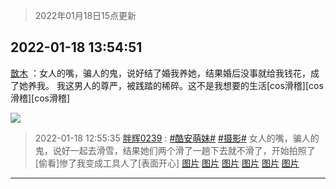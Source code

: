 > 2022年01月18日15点更新
<link rel="stylesheet" href="https://cdn.jsdelivr.net/gh/taotie6/sampleJSON@main/css/photo_show.css">
<meta name="referrer" content="no-referrer" />


 ## 2022-01-18 13:54:51 

 [㪚木](https://www.coolapk.com/feed/32910937?shareKey=N2E3ZWY0ODczNDVlNjFlNjY1YzA~) ：女人的嘴，骗人的鬼，说好结了婚我养她，结果婚后没事就给我钱花，成了她养我。
我这男人的尊严，被践踏的稀碎。这不是我想要的生活[cos滑稽][cos滑稽][cos滑稽] 

<div class="album">
<img class="img-item" src="http://image.coolapk.com/feed/2022/0118/13/1081091_0be8b320_5291_0756_761@1080x507.jpeg" />
</div>

> 2022-01-18 12:55:35 
> [胖辉0239](https://www.coolapk.com/feed/32909682?shareKey=NzY0MmNlNzE0YTY5NjFlNjY1YzA~) : <a class="feed-link-tag" href="/t/酷安萌妹?type=0">#酷安萌妹#</a> <a class="feed-link-tag" href="/t/摄影?type=0">#摄影#</a> 女人的嘴，骗人的鬼，说好一起去滑雪，结果她们两个滑了一趟下去就不滑了，开始拍照了[偷看]惨了我变成工具人了[表面开心] 
[图片](http://image.coolapk.com/feed/2022/0118/12/3603258_f2145785_1732_3625_459@1080x1440.jpeg)
[图片](http://image.coolapk.com/feed/2022/0118/12/3603258_6bed8bcb_1732_3633_568@1078x1406.jpeg)
[图片](http://image.coolapk.com/feed/2022/0118/12/3603258_27263b8c_1732_364_662@1080x1440.jpeg)
[图片](http://image.coolapk.com/feed/2022/0118/12/3603258_b36447e5_1732_3646_574@1080x1594.jpeg)
[图片](http://image.coolapk.com/feed/2022/0118/12/3603258_49a7c9c5_1732_3651_505@3024x2012.jpeg)
[图片](http://image.coolapk.com/feed/2022/0118/12/3603258_97b327c1_1732_3654_672@2862x1882.jpeg)

 ------- 

